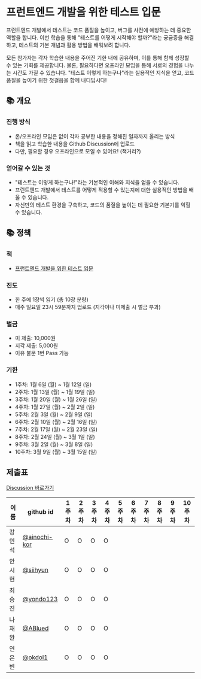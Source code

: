 # 프런트엔드 개발을 위한 테스트 입문
프런트엔드 개발에서 테스트는 코드 품질을 높이고, 버그를 사전에 예방하는 데 중요한 역할을 합니다. 이번 학습을 통해 "테스트를 어떻게 시작해야 할까?"라는 궁금증을 해결하고, 테스트의 기본 개념과 활용 방법을 배워보려 합니다.

모든 참가자는 각자 학습한 내용을 주어진 기한 내에 공유하며, 이를 통해 함께 성장할 수 있는 기회를 제공합니다. 물론, 필요하다면 오프라인 모임을 통해 서로의 경험을 나누는 시간도 가질 수 있습니다. "테스트 이렇게 하는구나"라는 실용적인 지식을 얻고, 코드 품질을 높이기 위한 첫걸음을 함께 내디딥시다!


## 📚 개요
### 진행 방식
- 온/오프라인 모임은 없이 각자 공부한 내용을 정해진 일자까지 올리는 방식
- 책을 읽고 학습한 내용을 Github Discussion에 업로드
- 다만, 필요할 경우 오프라인으로 모일 수 있어요! (책거리?)
### 얻어갈 수 있는 것
- "테스트는 이렇게 하는구나!"라는 기본적인 이해와 지식을 얻을 수 있습니다.
- 프런트엔드 개발에서 테스트를 어떻게 적용할 수 있는지에 대한 실용적인 방법을 배울 수 있습니다.
- 자신만의 테스트 환경을 구축하고, 코드의 품질을 높이는 데 필요한 기본기를 익힐 수 있습니다.


## 📚 정책
### 책
- [프런트엔드 개발을 위한 테스트 입문](https://www.yes24.com/Product/Goods/133302593)

### 진도
- 한 주에 1장씩 읽기 (총 10장 분량)
- 매주 일요일 23시 59분까지 업로드 (지각이나 미제출 시 벌금 부과)

### 벌금
- 미 제출: 10,000원
- 지각 제출: 5,000원
- 이유 불문 1번 Pass 가능

### 기한
- 1주차: 1월 6일 (월) ~ 1월 12일 (일)
- 2주차: 1월 13일 (월) ~ 1월 19일 (일)
- 3주차: 1월 20일 (월) ~ 1월 26일 (일)
- 4주차: 1월 27일 (월) ~ 2월 2일 (일)
- 5주차: 2월 3일 (월) ~ 2월 9일 (일)
- 6주차: 2월 10일 (월) ~ 2월 16일 (일)
- 7주차: 2월 17일 (월) ~ 2월 23일 (일)
- 8주차: 2월 24일 (월) ~ 3월 1일 (일)
- 9주차: 3월 2일 (월) ~ 3월 8일 (일)
- 10주차: 3월 9일 (월) ~ 3월 15일 (일)



## 제출표
[Discussion 바로가기](https://github.com/fe-drilling/basic-testing-for-fe/discussions)

| 이름   | github id      | 1주차 | 2주차 | 3주차 | 4주차 | 5주차 | 6주차 | 7주차 | 8주차 | 9주차 | 10주차 |
|--------|----------------|-------|-------|-------|-------|-------|-------|-------|-------|-------|--------|
| 강민석 | [@ainochi-kor](https://github.com/ainochi-kor)   | O     | O     | O     | O     |       |       |       |       |       |        |
| 안시현 | [@siihyun](https://github.com/siihyun)   | O     | O     | O     | O     |       |       |       |       |       |        |
| 최승진 | [@yondo123](https://github.com/yondo123)   | O     | O    | O     | O     |       |       |       |       |       |        |
| 나재완 | [@ABlued](https://github.com/ABlued)   | O     | O     | O     | O     |       |       |       |       |       |        |
| 연은빈 | [@okdol1](https://github.com/okdol1)   | O     | O     | O     | O     |       |       |       |       |       |        |


